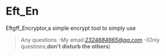 # Eft_En
Eftgff_Encryptor,a simple encrypt tool to simply use
>Any questions
>-My email:*2324684665@qq.com*
>-(Only questions,**don't disturb the others**)
